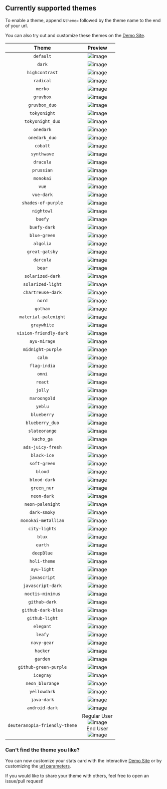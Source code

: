 ## Currently supported themes

To enable a theme, append `&theme=` followed by the theme name to the end of your url.

You can also try out and customize these themes on the [Demo Site](https://github-readme-streak-stats.herokuapp.com/demo/).

|             Theme             |                                                                                                                                  Preview                                                                                                                                   |
| :---------------------------: | :------------------------------------------------------------------------------------------------------------------------------------------------------------------------------------------------------------------------------------------------------------------------: |
|           `default`           |                                                                              ![image](https://user-images.githubusercontent.com/20955511/103045930-1501a000-458f-11eb-95e8-a96774ac37ec.png)                                                                               |
|            `dark`             |                                                                              ![image](https://user-images.githubusercontent.com/20955511/103045958-31054180-458f-11eb-9ef1-c301001a50fb.png)                                                                               |
|        `highcontrast`         |                                                                              ![image](https://user-images.githubusercontent.com/20955511/103046676-c73a6700-4591-11eb-8324-5194c49e63fa.png)                                                                               |
|           `radical`           |                                                                              ![image](https://user-images.githubusercontent.com/20955511/103046700-d91c0a00-4591-11eb-9980-f41f2f930a84.png)                                                                               |
|            `merko`            |                                                                              ![image](https://user-images.githubusercontent.com/20955511/103046716-e507cc00-4591-11eb-9963-e9909855ec91.png)                                                                               |
|           `gruvbox`           |                                                                              ![image](https://user-images.githubusercontent.com/20955511/103046090-a6711200-458f-11eb-904c-835b20c61662.png)                                                                               |
|         `gruvbox_duo`         |                                                                              ![image](https://user-images.githubusercontent.com/20955511/103046744-fe107d00-4591-11eb-8e80-34bc8243eecd.png)                                                                               |
|         `tokyonight`          |                                                                              ![image](https://user-images.githubusercontent.com/20955511/103046747-036dc780-4592-11eb-8048-0a43fb7205bc.png)                                                                               |
|       `tokyonight_duo`        |                                                                              ![image](https://user-images.githubusercontent.com/20955511/103046756-0963a880-4592-11eb-872f-d0f16d582e53.png)                                                                               |
|           `onedark`           |                                                                              ![image](https://user-images.githubusercontent.com/20955511/103046776-1bdde200-4592-11eb-8568-a7af889dfa3e.png)                                                                               |
|         `onedark_duo`         |                                                                              ![image](https://user-images.githubusercontent.com/20955511/103046773-18e2f180-4592-11eb-94c6-e82ea456052e.png)                                                                               |
|           `cobalt`            |                                                                              ![image](https://user-images.githubusercontent.com/20955511/103047147-382e4e80-4593-11eb-8d08-c4a8d4904b93.png)                                                                               |
|          `synthwave`          |                                                                              ![image](https://user-images.githubusercontent.com/20955511/103046606-82aecb80-4591-11eb-802e-9dbce60bceaf.png)                                                                               |
|           `dracula`           |                                                                              ![image](https://user-images.githubusercontent.com/20955511/103046937-9b6bb100-4592-11eb-837d-8f8d84df80dd.png)                                                                               |
|          `prussian`           |                                                                              ![image](https://user-images.githubusercontent.com/20955511/103046251-46c73680-4590-11eb-88a6-4393a9748844.png)                                                                               |
|           `monokai`           |                                                                              ![image](https://user-images.githubusercontent.com/20955511/103046941-a0306500-4592-11eb-91f2-46e4773b1a08.png)                                                                               |
|             `vue`             |                                                                              ![image](https://user-images.githubusercontent.com/20955511/103046948-a45c8280-4592-11eb-9af6-d718224f59e8.png)                                                                               |
|          `vue-dark`           |                                                                              ![image](https://user-images.githubusercontent.com/20955511/103046255-4cbd1780-4590-11eb-8a1a-d2a9d90dd217.png)                                                                               |
|      `shades-of-purple`       |                                                                              ![image](https://user-images.githubusercontent.com/20955511/103046969-b4746200-4592-11eb-94bb-cdb46e4dd63e.png)                                                                               |
|          `nightowl`           |                                                                              ![image](https://user-images.githubusercontent.com/20955511/103046979-bb9b7000-4592-11eb-8dbf-a8475a470562.png)                                                                               |
|            `buefy`            |                                                                              ![image](https://user-images.githubusercontent.com/20955511/103046986-c1915100-4592-11eb-8337-9ba2a285dafc.png)                                                                               |
|         `buefy-dark`          |                                                                              ![image](https://user-images.githubusercontent.com/20955511/103046264-547cbc00-4590-11eb-9ada-0ea646189835.png)                                                                               |
|         `blue-green`          |                                                                              ![image](https://user-images.githubusercontent.com/20955511/103046271-58104300-4590-11eb-97b7-07276f106140.png)                                                                               |
|           `algolia`           |                                                                              ![image](https://user-images.githubusercontent.com/20955511/103046275-5c3c6080-4590-11eb-8c86-0656d3477a56.png)                                                                               |
|        `great-gatsby`         |                                                                              ![image](https://user-images.githubusercontent.com/20955511/103046279-5e9eba80-4590-11eb-9bac-7ae816c7594a.png)                                                                               |
|           `darcula`           |                                                                              ![image](https://user-images.githubusercontent.com/20955511/103046283-62324180-4590-11eb-9673-e0f1d155cfd1.png)                                                                               |
|            `bear`             |                                                                              ![image](https://user-images.githubusercontent.com/20955511/103046293-6a8a7c80-4590-11eb-9e04-22406bdfb420.png)                                                                               |
|       `solarized-dark`        |                                                                              ![image](https://user-images.githubusercontent.com/20955511/103046297-6cecd680-4590-11eb-9088-d808613a8062.png)                                                                               |
|       `solarized-light`       |                                                                              ![image](https://user-images.githubusercontent.com/20955511/103046302-70805d80-4590-11eb-89a7-bd49286161e5.png)                                                                               |
|       `chartreuse-dark`       |                                                                              ![image](https://user-images.githubusercontent.com/20955511/103046308-77a76b80-4590-11eb-9e0f-6e1913ca12e1.png)                                                                               |
|            `nord`             |                                                                              ![image](https://user-images.githubusercontent.com/20955511/103046313-79712f00-4590-11eb-9110-36c48b9fc302.png)                                                                               |
|           `gotham`            |                                                                              ![image](https://user-images.githubusercontent.com/20955511/103046318-7d04b600-4590-11eb-9d79-79bc10cba664.png)                                                                               |
|     `material-palenight`      |                                                                              ![image](https://user-images.githubusercontent.com/20955511/103046320-7f671000-4590-11eb-8357-b1e1a9fbe6eb.png)                                                                               |
|          `graywhite`          |                                                                              ![image](https://user-images.githubusercontent.com/20955511/103046329-855cf100-4590-11eb-9b84-49b77669dadc.png)                                                                               |
|    `vision-friendly-dark`     |                                                                              ![image](https://user-images.githubusercontent.com/20955511/103046335-8857e180-4590-11eb-9561-55abc94ed13b.png)                                                                               |
|         `ayu-mirage`          |                                                                              ![image](https://user-images.githubusercontent.com/20955511/103046343-8b52d200-4590-11eb-8614-bbfcc7395919.png)                                                                               |
|       `midnight-purple`       |                                                                              ![image](https://user-images.githubusercontent.com/20955511/103046355-91e14980-4590-11eb-8d70-75b9b852d11b.png)                                                                               |
|            `calm`             |                                                                              ![image](https://user-images.githubusercontent.com/20955511/103046358-973e9400-4590-11eb-8ed2-0984ab84c324.png)                                                                               |
|         `flag-india`          |                                                                              ![image](https://user-images.githubusercontent.com/20955511/103046366-9dcd0b80-4590-11eb-9200-6fb924475968.png)                                                                               |
|            `omni`             |                                                                              ![image](https://user-images.githubusercontent.com/20955511/103046373-a0c7fc00-4590-11eb-9bc4-c5f5fa4da206.png)                                                                               |
|            `react`            |                                                                              ![image](https://user-images.githubusercontent.com/20955511/103046376-a45b8300-4590-11eb-99a9-b88c8762729e.png)                                                                               |
|            `jolly`            |                                                                              ![image](https://user-images.githubusercontent.com/20955511/103046381-a887a080-4590-11eb-94d1-aab0ecde4b28.png)                                                                               |
|         `maroongold`          |                                                                              ![image](https://user-images.githubusercontent.com/20955511/103047000-ce15a980-4592-11eb-991b-1efa12631b3a.png)                                                                               |
|            `yeblu`            |                                                                              ![image](https://user-images.githubusercontent.com/20955511/103047011-d372f400-4592-11eb-9eae-01b7b9f91834.png)                                                                               |
|          `blueberry`          |                                                                              ![image](https://user-images.githubusercontent.com/20955511/103047026-df5eb600-4592-11eb-8d9f-034383184c53.png)                                                                               |
|        `blueberry_duo`        |                                                                              ![image](https://user-images.githubusercontent.com/20955511/103047034-e4236a00-4592-11eb-9dcd-0c35549a9b2e.png)                                                                               |
|         `slateorange`         |                                                                              ![image](https://user-images.githubusercontent.com/20955511/103046386-af161800-4590-11eb-9720-87196dd00f75.png)                                                                               |
|          `kacho_ga`           |                                                                              ![image](https://user-images.githubusercontent.com/20955511/103046388-b9381680-4590-11eb-86f4-64401fa46969.png)                                                                               |
|       `ads-juicy-fresh`       |                                                                              ![image](https://user-images.githubusercontent.com/20955511/104234961-e9225d80-545c-11eb-884c-359818327172.png)                                                                               |
|          `black-ice`          |                                                                              ![image](https://user-images.githubusercontent.com/20955511/104234941-e293e600-545c-11eb-984c-0b5b265e4464.png)                                                                               |
|         `soft-green`          |                                                                              ![image](https://user-images.githubusercontent.com/20955511/112301991-357eea80-8ca3-11eb-9808-6dd6223c7647.png)                                                                               |
|            `blood`            |                                                                              ![image](https://user-images.githubusercontent.com/20955511/112644211-35731c00-8e56-11eb-831f-563c01014d60.png)                                                                               |
|         `blood-dark`          |                                                                              ![image](https://user-images.githubusercontent.com/20955511/112644234-3c9a2a00-8e56-11eb-936b-49dbb57dd1f4.png)                                                                               |
|          `green_nur`          |                                                                              ![image](https://user-images.githubusercontent.com/81451482/112715623-ea1f4300-8f13-11eb-8d51-0094313ec7ac.png)                                                                               |
|          `neon-dark`          |                                                                              ![image](https://user-images.githubusercontent.com/74750414/113354372-b94c6d00-935c-11eb-9446-a0fea1ed7bb7.png)                                                                               |
|       `neon-palenight`        |                                                                              ![image](https://user-images.githubusercontent.com/74750414/113354391-bfdae480-935c-11eb-875d-49103b314055.png)                                                                               |
|         `dark-smoky`          |                                                                              ![image](https://user-images.githubusercontent.com/74750414/114088204-6893c180-98d2-11eb-80ee-9c3e351de6bb.png)                                                                               |
|      `monokai-metallian`      |                                                                              ![image](https://user-images.githubusercontent.com/20955511/114599323-9e9ec000-9c9b-11eb-89d2-8e2f2dffa7ad.png)                                                                               |
|         `city-lights`         |                                                                              ![image](https://user-images.githubusercontent.com/20955511/114738104-542b4b00-9d50-11eb-87cd-2446b4e5d1a7.png)                                                                               |
|            `blux`             |                                                                              ![image](https://user-images.githubusercontent.com/73984717/116656177-7068f200-a9b6-11eb-91c5-5f0f1997720d.png)                                                                               |
|            `earth`            |                                                                              ![image](https://user-images.githubusercontent.com/20955511/119410749-fcd6ae00-bcf1-11eb-8737-c78566e9e8f3.png)                                                                               |
|          `deepBlue`           |                                                                              ![image](https://user-images.githubusercontent.com/20955511/127893911-23e6c0c6-2d97-4028-a2b9-1fa1063db776.png)                                                                               |
|         `holi-theme`          |                                                                              ![image](https://user-images.githubusercontent.com/62163030/129030429-0a4d48aa-d61f-4d0c-ae82-891d1b2476d7.png)                                                                               |
|          `ayu-light`          |                                                                              ![image](https://user-images.githubusercontent.com/37243931/131808768-8617176a-fe84-4873-b9c2-f9ee74b30d87.png)                                                                               |
|         `javascript`          |                                                                              ![image](https://user-images.githubusercontent.com/62628408/135756315-7a4b8134-8558-4e74-9f24-f8a1a2173b6f.png)                                                                               |
|       `javascript-dark`       |                                                                              ![image](https://user-images.githubusercontent.com/62628408/135761927-a4acd543-c90b-430d-92a3-c96b32bfc390.png)                                                                               |
|       `noctis-minimus`        |                                                                              ![image](https://user-images.githubusercontent.com/20955511/135754306-58ceccde-90d9-46f9-a7b2-1cb54b6fbe24.png)                                                                               |
|         `github-dark`         |                                                                              ![image](https://user-images.githubusercontent.com/62628408/135931624-9e6bf6b8-4965-4c7d-87f6-08217ea9274f.png)                                                                               |
|      `github-dark-blue`       |                                                                              ![image](https://user-images.githubusercontent.com/20955511/156907315-6141c035-91dc-4cd6-be41-24c130a971dc.png)                                                                               |
|        `github-light`         |                                                                              ![image](https://user-images.githubusercontent.com/62628408/135933355-4f978283-5a3e-44cc-9d12-3a711a79d287.png)                                                                               |
|           `elegant`           |                                                                              ![image](https://user-images.githubusercontent.com/69510006/146630974-9f981228-5680-458b-a1e5-78a15de35690.jpg)                                                                               |
|            `leafy`            |                                                                              ![image](https://user-images.githubusercontent.com/69510006/146630969-ff7bc045-518e-43c0-83df-2d275f3e4b1d.jpg)                                                                               |
|          `navy-gear`          |                                                                              ![image](https://user-images.githubusercontent.com/20955511/153954354-60438cfa-d0a0-4737-936c-65b61faf637d.png)                                                                               |
|           `hacker`            |                                                                              ![image](https://user-images.githubusercontent.com/20955511/164965194-724816b5-5aa0-4c36-8bae-f3cbafd2c2a4.png)                                                                               |
|           `garden`            |                                                                              ![image](https://user-images.githubusercontent.com/20955511/177458181-5c2242f0-1c89-4de0-9965-28c777f9f8d7.png)                                                                               |
|     `github-green-purple`     |                                                                              ![image](https://user-images.githubusercontent.com/20955511/173238945-f572fdfb-dbf6-4141-8ee6-b70f6186548e.png)                                                                               |
|           `icegray`           |                                                                              ![image](https://user-images.githubusercontent.com/20955511/177644018-cb9953d0-31a1-4920-a66f-8c08672cec38.png)                                                                               |
|        `neon_blurange`        |                                                                              ![image](https://user-images.githubusercontent.com/45172775/180076569-3af18421-56f5-49bd-b62e-2dec8edc0502.png)                                                                               |
|         `yellowdark`          |                                                                              ![image](https://user-images.githubusercontent.com/103951737/180445402-360653bf-b85d-4e53-a1e1-cbda4135326b.png)                                                                              |
|          `java-dark`          |                                                                              ![image](https://user-images.githubusercontent.com/103951737/180605906-b04afca3-da60-4ad9-95d3-8be5ef0a96e3.png)                                                                              |
|        `android-dark`         |                                                                              ![image](https://user-images.githubusercontent.com/103951737/180728986-e39e7828-dc41-4f07-97d2-db75673ba0c3.png)                                                                              |
| `deuteranopia-friendly-theme` | Regular User <br /> ![image](https://user-images.githubusercontent.com/76960497/181604914-0a82fe85-ec31-4835-979d-ebd393fed1c3.png) <br /> End User <br /> ![image](https://user-images.githubusercontent.com/76960497/181605827-257677d3-495b-4b4b-889e-e73793557a98.png) |

### Can't find the theme you like?

You can now customize your stats card with the interactive [Demo Site](https://github-readme-streak-stats.herokuapp.com/demo/) or by customizing the [url parameters](/README.md#-options).

If you would like to share your theme with others, feel free to open an issue/pull request!

